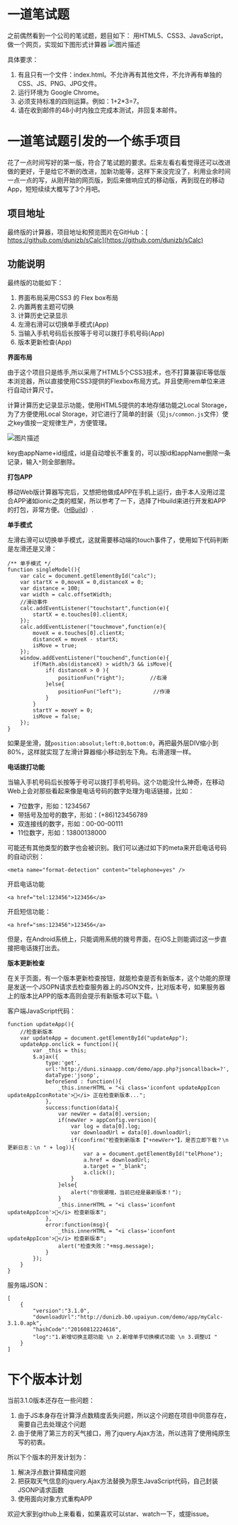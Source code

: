 # 一道笔试题

之前偶然看到一个公司的笔试题，题目如下：
用HTML5、CSS3、JavaScript，做一个网页，实现如下图形式计算器
![图片描述](../../image/1609/calc/1.png)
 
具体要求：
1. 有且只有一个文件：index.html。不允许再有其他文件，不允许再有单独的CSS、JS、PNG、JPG文件。  
2. 运行环境为 Google Chrome。  
3. 必须支持标准的四则运算。例如：1+2*3=7。  
4. 请在收到邮件的48小时内独立完成本测试，并回复本邮件。  

# 一道笔试题引发的一个练手项目

花了一点时间写好的第一版，符合了笔试题的要求。后来左看右看觉得还可以改进做的更好，于是给它不断的改进，加新功能等，这样下来没完没了，利用业余时间一点一点的写，从刚开始的网页版，到后来做响应式的移动版，再到现在的移动App，短短续续大概写了3个月吧。

## 项目地址

最终版的计算器，项目地址和预览图片在GitHub：[
https://github.com/dunizb/sCalc](https://github.com/dunizb/sCalc)

## 功能说明

最终版的功能如下：  
1. 界面布局采用CSS3 的 Flex box布局  
2. 内置两套主题可切换  
3. 计算历史记录显示  
4. 左滑右滑可以切换单手模式(App)  
5. 当输入手机号码后长按等于号可以拨打手机号码(App)  
6. 版本更新检查(App)  

**界面布局**

由于这个项目只是练手,所以采用了HTML5个CSS3技术，也不打算兼容IE等低版本浏览器，所以直接使用CSS3提供的Flexbox布局方式。并且使用rem单位来进行自动计算尺寸。

计算计算历史记录显示功能，使用HTML5提供的本地存储功能之Local Storage，为了方便使用Local Storage，对它进行了简单的封装（见`js/common.js`文件）使之key值按一定规律生产，方便管理。

![图片描述](../../image/1609/calc/2.png)

key由appName+id组成，id是自动增长不重复的，可以按id和appName删除一条记录，输入`*`则全部删除。

**打包APP**

移动Web版计算器写完后，又想把他做成APP在手机上运行，由于本人没用过混合APP诸如ionic之类的框架，所以参考了一下，选择了Hbuild来进行开发和APP的打包，非常方便。（[HBuild](http://www.dcloud.io/index.html)）.

**单手模式**

左滑右滑可以切换单手模式，这就需要移动端的touch事件了，使用如下代码判断是左滑还是又滑：
```
/** 单手模式 */
function singleModel(){
    var calc = document.getElementById("calc");
    var startX = 0,moveX = 0,distanceX = 0;
    var distance = 100;  
    var width = calc.offsetWidth;
    //滑动事件
    calc.addEventListener("touchstart",function(e){
        startX = e.touches[0].clientX;
    });
    calc.addEventListener("touchmove",function(e){
        moveX = e.touches[0].clientX;
        distanceX = moveX - startX;
        isMove = true;
    });
    window.addEventListener("touchend",function(e){
        if(Math.abs(distanceX) > width/3 && isMove){
            if( distanceX > 0 ){
                positionFun("right");        //右滑
            }else{
                positionFun("left");          //作滑
            }
        }
        startY = moveY = 0;
        isMove = false;
    });   
}
```
如果是坐滑，就`position:absolut;left:0,bottom:0`，再把最外层DIV缩小到80%，这样就实现了左滑计算器缩小移动到左下角。右滑道理一样。

**电话拨打功能**

当输入手机号码后长按等于号可以拨打手机号码。这个功能没什么神奇，在移动Web上会对那些看起来像是电话号码的数字处理为电话链接，比如：

+ 7位数字，形如：1234567
+ 带括号及加号的数字，形如：(+86)123456789
+ 双连接线的数字，形如：00-00-00111
+ 11位数字，形如：13800138000

可能还有其他类型的数字也会被识别。我们可以通过如下的meta来开启电话号码的自动识别：
```
<meta name="format-detection" content="telephone=yes" />
```
开启电话功能
```
<a href="tel:123456">123456</a>
```
开启短信功能：
```
<a href="sms:123456">123456</a> 
```

但是，在Android系统上，只能调用系统的拨号界面，在iOS上则能调过这一步直接把电话拨打出去。

**版本更新检查**

在关于页面，有一个版本更新检查按钮，就能检查是否有新版本，这个功能的原理是发送一个JSOPN请求去检查服务器上的JSON文件，比对版本号，如果服务器上的版本比APP的版本高则会提示有新版本可以下载。\

客户端JavaScript代码：
```
function updateApp(){
    //检查新版本
    var updateApp = document.getElementById("updateApp");
    updateApp.onclick = function(){
        var _this = this;
        $.ajax({
            type:'get',
            url:'http://duni.sinaapp.com/demo/app.php?jsoncallback=?',
            dataType:'jsonp',
            beforeSend : function(){
                _this.innerHTML = "<i class='iconfont updateAppIcon updateAppIconRotate'></i> 正在检查新版本...";
            },
            success:function(data){
                var newVer = data[0].version;
                if(newVer > appConfig.version){
                    var log = data[0].log;
                    var downloadUrl = data[0].downloadUrl;
                    if(confirm("检查到新版本【"+newVer+"】，是否立即下载？\n 更新日志：\n " + log)){
                        var a = document.getElementById("telPhone");
                        a.href = downloadUrl;
                        a.target = "_blank";
                        a.click();
                    }
                }else{
                    alert("你很潮哦，当前已经是最新版本！");
                }
                _this.innerHTML = "<i class='iconfont updateAppIcon'></i> 检查新版本";
            },
            error:function(msg){
                _this.innerHTML = "<i class='iconfont updateAppIcon'></i> 检查新版本";
                alert("检查失败："+msg.message);
            }
        });
    }
}
```
服务端JSON：
```
[
    {
        "version":"3.1.0",
        "downloadUrl":"http://dunizb.b0.upaiyun.com/demo/app/myCalc-3.1.0.apk",
        "hashCode":"20160812224616",
        "log":"1.新增切换主题功能 \n 2.新增单手切换模式功能 \n 3.调整UI "
    }
]
```

# 下个版本计划

当前3.1.0版本还存在一些问题：  
1. 由于JS本身存在计算浮点数精度丢失问题，所以这个问题在项目中同意存在，需要自己去处理这个问题  
2. 由于使用了第三方的天气接口，用了jquery.Ajax方法，所以违背了使用纯原生写的初衷。  

所以下个版本的开发计划为：  
1. 解决浮点数计算精度问题  
2. 把获取天气信息的jquery.Ajax方法替换为原生JavaScript代码，自己封装JSONP请求函数  
3. 使用面向对象方式重构APP  

欢迎大家到github上来看看，如果喜欢可以star、watch一下，或提issue。